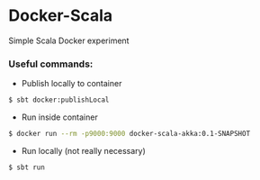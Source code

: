 # Docker-Scala

Simple Scala Docker experiment 

### Useful commands:

* Publish locally to container
```bash
$ sbt docker:publishLocal
```

* Run inside container
```bash
$ docker run --rm -p9000:9000 docker-scala-akka:0.1-SNAPSHOT 
```

* Run locally (not really necessary)
```bash
$ sbt run
```
